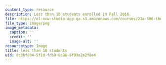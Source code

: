 ```yaml
---
content_type: resource
description: Less than 10 students enrolled in Fall 2016.
file: https://ol-ocw-studio-app-qa.s3.amazonaws.com/courses/21a-506-the-anthropology-of-politics-u-s-presidential-election-edition-fall-2016/0c3bf6045f1dfdb90e966f93a2a2f0e4_ocwimage.2017-03-20.2017180814
file_type: image/png
image_metadata:
  caption: ''
  credit: ''
  image-alt: ''
resourcetype: Image
title: less than 10 students
uid: 0c3bf604-5f1d-fdb9-0e96-6f93a2a2f0e4
---
```

